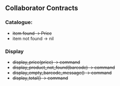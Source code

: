 ## Collaborator Contracts

### Catalogue:
- ~~item found -> Price~~
- item not found -> nil

### Display
- ~~display_price(price) -> command~~
- ~~display_product_not_found(barcode) -> command~~
- ~~display_empty_barcode_message() -> command~~
- ~~display_total() -> command~~
